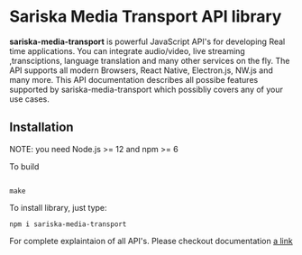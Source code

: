 # Sariska Media Transport API library

**sariska-media-transport** is powerful JavaScript API's for developing Real time applications. You can integrate
audio/video, live streaming ,transciptions, language translation and many other services on the fly. The API supports all modern Browsers, React Native,
Electron.js, NW.js and many more. This API documentation describes all possibe features supported by
sariska-media-transport which possibliy covers any of your use cases.


## Installation

NOTE: you need Node.js >= 12 and npm >= 6

To build 

```shell

make 

```


To install library, just type:

```shell
npm i sariska-media-transport

```

For complete explaintaion of all API's. Please checkout documentation [a link](https://www.sariska.io/docs/sariska-media-javascript)
































